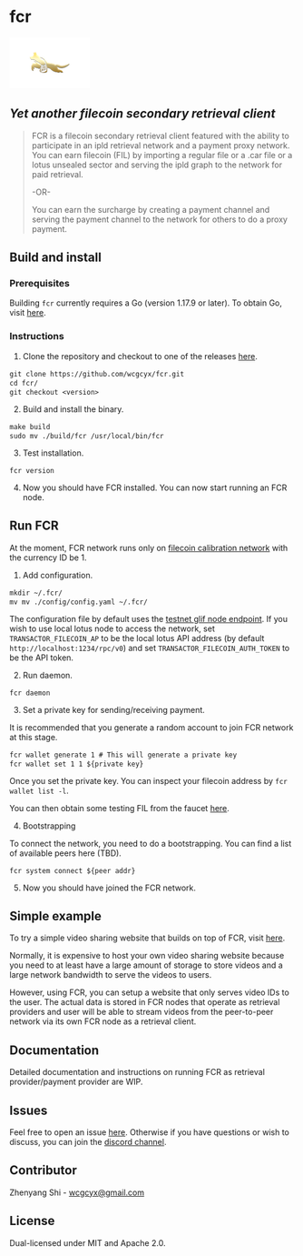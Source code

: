 # fcr

![alt text](logo.png)

## _Yet another filecoin secondary retrieval client_
> FCR is a filecoin secondary retrieval client featured with the ability to participate in an ipld  retrieval network and a payment proxy network.
> You can earn filecoin (FIL) by importing a regular file or a .car file or a lotus unsealed sector and serving the ipld graph to the network for paid retrieval.
>
> -OR-
>
> You can earn the surcharge by creating a payment channel and serving the payment channel to the network for others to do a proxy payment.

## Build and install
### Prerequisites
Building `fcr` currently requires a Go (version 1.17.9 or later). To obtain Go, visit [here](https://go.dev/doc/install).
### Instructions
1. Clone the repository and checkout to one of the releases [here](https://github.com/wcgcyx/fcr/releases). 
```
git clone https://github.com/wcgcyx/fcr.git
cd fcr/
git checkout <version>
```
2. Build and install the binary.
```
make build
sudo mv ./build/fcr /usr/local/bin/fcr
```
3. Test installation.
```
fcr version
```
4. Now you should have FCR installed. You can now start running an FCR node.
## Run FCR
At the moment, FCR network runs only on [filecoin calibration network](https://docs.filecoin.io/networks/overview/) with the currency ID be 1.
1. Add configuration.
```
mkdir ~/.fcr/
mv mv ./config/config.yaml ~/.fcr/
```
The configuration file by default uses the [testnet glif node endpoint](https://lotus.filecoin.io/developers/glif-nodes/#testnet-endpoint). If you wish to use local lotus node to access the network, set `TRANSACTOR_FILECOIN_AP` to be the local lotus API address (by default `http://localhost:1234/rpc/v0`) and set `TRANSACTOR_FILECOIN_AUTH_TOKEN` to be the API token.

2. Run daemon.
```
fcr daemon
```
3. Set a private key for sending/receiving payment.

It is recommended that you generate a random account to join FCR network at this stage.
```
fcr wallet generate 1 # This will generate a private key
fcr wallet set 1 1 ${private key}
```
Once you set the private key. You can inspect your filecoin address by `fcr wallet list -l`.

You can then obtain some testing FIL from the faucet [here](https://faucet.calibration.fildev.network/).

4. Bootstrapping

To connect the network, you need to do a bootstrapping. You can find a list of available peers here (TBD).
```
fcr system connect ${peer addr}
```
5. Now you should have joined the FCR network.
## Simple example
To try a simple video sharing website that builds on top of FCR, visit [here](https://github.com/wcgcyx/fcr-simple-example). 

Normally, it is expensive to host your own video sharing website because you need to at least have a large amount of storage to store videos and a large network bandwidth to serve the videos to users. 

However, using FCR, you can setup a website that only serves video IDs to the user. The actual data is stored in FCR nodes that operate as retrieval providers and user will be able to stream videos from the peer-to-peer network via its own FCR node as a retrieval client.
## Documentation
Detailed documentation and instructions on running FCR as retrieval provider/payment provider are WIP.
## Issues
Feel free to open an issue [here](https://github.com/wcgcyx/fcr/issues). Otherwise if you have questions or wish to discuss, you can join the [discord channel](https://discord.gg/GgK9eqrNtG).
## Contributor
Zhenyang Shi - wcgcyx@gmail.com
## License
Dual-licensed under MIT and Apache 2.0.